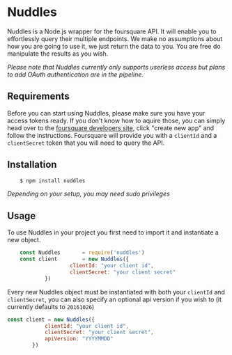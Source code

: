 # Nuddles

Nuddles is a Node.js wrapper for the foursquare API.
It will enable you to effortlessly query their multiple endpoints.
We make no assumptions about how you are going to use it, we just return the data to
you. You are free do manipulate the results as you wish.

_Please note that Nuddles currently only supports userless access but plans to add OAuth
authentication are in the pipeline._

## Requirements

Before you can start using Nuddles, please make sure you have your access tokens ready. If you
don't know how to aquire those, you can simply head over to the [foursquare developers
site][1], click "create new app" and follow the instructions. Foursquare will provide you with
a `clientId` and a `clientSecret` token that you will need to query the API.


## Installation

```bash
    $ npm install nuddles
```

_Depending on your setup, you may need sudo privileges_

## Usage

To use Nuddles in your project you first need to import it and instantiate a new object.

```javascript
    const Nuddles       = require('nuddles')
    const client        = new Nuddles({
                    clientId: "your client id",
                    clientSecret: "your client secret"
            })
```

Every new Nuddles object must be instantiated with both your `clientId` and `clientSecret`,
you can also specify an optional api version if you wish to (it currently defaults to
`20161026`)

```javascript
const client = new Nuddles({
            clientId: "your client id",
            clientSecret: "your client secret",
            apiVersion: "YYYYMMDD"
        })
```

[1]: https://developer.foursquare.com/
